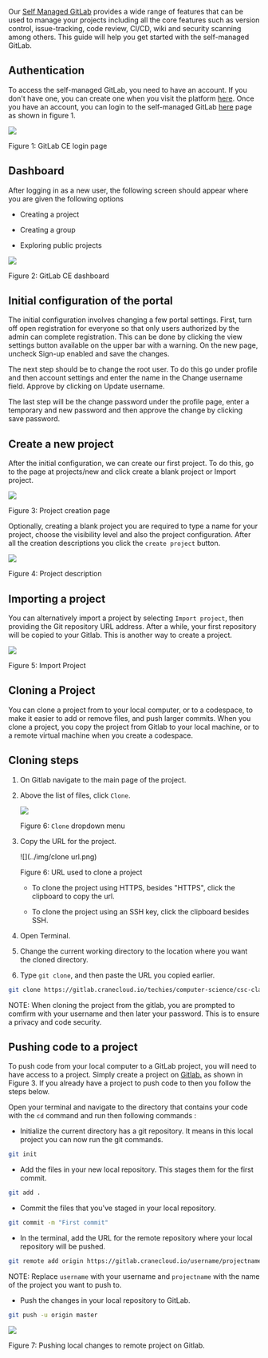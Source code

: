 Our [Self Managed GitLab](https://gitlab.cranecloud.io) provides a wide range of features that can be used to manage your projects including all the core features such as version control, issue-tracking, code review, CI/CD, wiki and security scanning among others. This guide will help you get started with the self-managed GitLab.

## Authentication

To access the self-managed GitLab, you need to have an account. If you don't have one, you can create one when you visit the platform [here](https://gitlab.cranecloud.io/users/sign_up). Once you have an account, you can login to the self-managed GitLab [here](https://gitlab.cranecloud.io/users/sign_in) page as shown in figure 1.

![](../img/gitlab4.png)

Figure 1: GitLab CE login page

## Dashboard

After logging in as a new user, the following screen should appear where you are given the following options

- Creating a project

- Creating a group

- Exploring public projects

![](../img/gitlab3.png)

Figure 2: GitLab CE dashboard

## Initial configuration of the portal

The initial configuration involves changing a few portal settings. First, turn off open registration for everyone so that only users authorized by the admin can complete registration. This can be done by clicking the view settings button available on the upper bar with a warning. On the new page, uncheck Sign-up enabled and save the changes.

The next step should be to change the root user. To do this go under profile and then account settings and enter the name in the Change username field. Approve by clicking on Update username.

The last step will be the change password under the profile page, enter a temporary and new password and then approve the change by clicking save password.

## Create a new project

After the initial configuration, we can create our first project. To do this, go to the page at projects/new and click create a blank project or Import project.

![](../img/gitlab2.png)

Figure 3: Project creation page


Optionally, creating a blank project you are required to type a name for your project, choose the visibility level and also the project configuration. After all the creation descriptions you click the `create project` button.

![](../img/create-project.png)

Figure 4: Project description


## Importing a project

You can alternatively import a project by selecting `Import project`, then providing the Git repository URL address. After a while, your first repository will be copied to your Gitlab. This is another way to create a project.

![](../img/import-project.png)

Figure 5: Import Project 


## Cloning a Project

You can clone a project from to your local computer, or to a codespace, to make it easier to add or remove files, and  push larger commits. When you clone a project, you copy the project from Gitlab to your local machine, or to a remote virtual machine when you create a codespace. 

## Cloning steps
1. On Gitlab navigate to the main page of the project.
2. Above the list of files, click  `Clone`.

    ![](../img/clone.png)

    Figure 6: `Clone` dropdown menu

3. Copy the URL for the project.

    ![](../img/clone url.png)

    Figure 6: URL used to clone a project


    - To clone the project using HTTPS, besides "HTTPS", click the clipboard to copy the url.

    - To clone the project using an SSH key,  click the clipboard besides SSH.

4. Open Terminal.

5. Change the current working directory to the location where you want the cloned directory.

6. Type `git clone`, and then paste the URL you copied earlier.

```bash
git clone https://gitlab.cranecloud.io/techies/computer-science/csc-class-assignment-101.git
```
NOTE: When cloning the project from the gitlab, you are prompted to comfirm with your username and then later your password. This is to ensure a privacy and code security.

## Pushing code to a project

To push code from your local computer to a GitLab project, you will need to have access to a project. Simply create a project on [Gitlab.](https://gitlab.cranecloud.io/projects/new) as shown in Figure 3. If you already have a project to push code to then you follow the steps below.

Open your terminal and navigate to the directory that contains your code with the `cd` command and run then following commands :

 - Initialize the current directory has a git repository. It means in this local project you can now run the git commands.

```bash
git init
```

- Add the files in your new local repository. This stages them for the first commit.

```bash
git add .
```

- Commit the files that you've staged in your local repository.

```bash
git commit -m "First commit"
```

- In the terminal, add the URL for the remote repository where your local repository will be pushed.

```bash
git remote add origin https://gitlab.cranecloud.io/username/projectname.git
```

NOTE: Replace `username` with your username and `projectname` with the name of the project you want to push to.

- Push the changes in your local repository to GitLab.

```bash
git push -u origin master
```
![](../img/push.png)

Figure 7: Pushing local changes to remote project on Gitlab.
